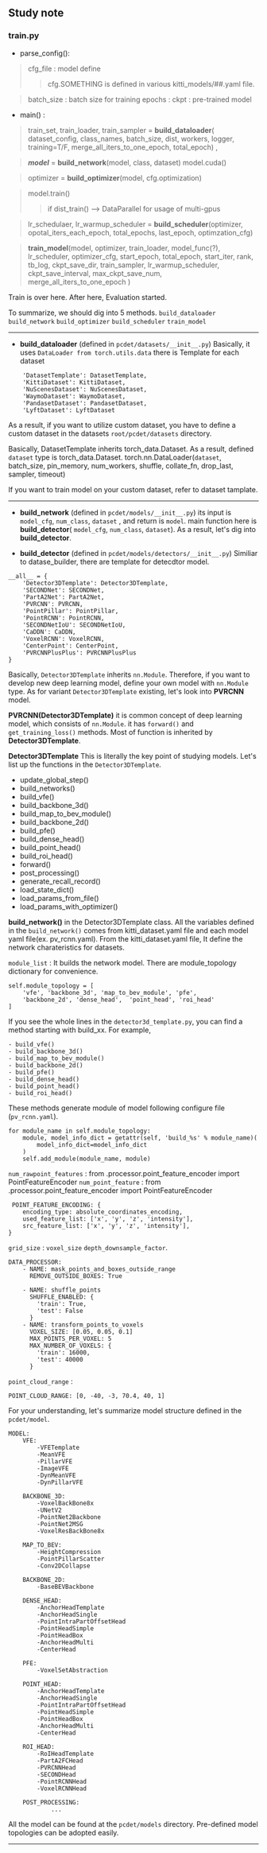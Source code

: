 ## Study note
### train.py
- parse_config():

 > cfg_file : model define 
 >> cfg.SOMETHING is defined in various kitti_models/##.yaml file.
 
 > batch_size : batch size for training
 > epochs : 
 > ckpt : pre-trained model
 
 - main() :
 
 > train_set, train_loader, train_sampler = **build_dataloader**(
 dataset_config,
 class_names,
 batch_size,
 dist,
 workers,
 logger,
 training=T/F,
 merge_all_iters_to_one_epoch,
 total_epoch) ,
 
> ***model*** = **build_network**(model, class, dataset)
> model.cuda()
 
> optimizer = **build_optimizer**(model, cfg.optimization)

> model.train()
>> if dist_train() --> DataParallel for usage of multi-gpus

> lr_schedulaer, lr_warmup_scheduler = **build_scheduler**(optimizer, 
opotal_iters_each_epoch, total_epochs, last_epoch, optimzation_cfg)

> **train_model**(model, 
optimizer,
train_loader,
model_func(?),
lr_scheduler,
optimizer_cfg,
start_epoch,
total_epoch,
start_iter,
rank,
tb_log,
ckpt_save_dir,
train_sampler,
lr_warmup_scheduler,
ckpt_save_interval,
max_ckpt_save_num,
merge_all_iters_to_one_epoch
)

Train is over here. 
After here, Evaluation started.

To summarize, we should dig into 5 methods.
`build_dataloader`
`build_network`
`build_optimizer`
`build_scheduler`
`train_model`

---

* **build_dataloader**  (defined in `pcdet/datasets/__init__.py`)
Basically, it uses `DataLoader from torch.utils.data`
there is Template for each dataset
```
    'DatasetTemplate': DatasetTemplate,
    'KittiDataset': KittiDataset,
    'NuScenesDataset': NuScenesDataset,
    'WaymoDataset': WaymoDataset,
    'PandasetDataset': PandasetDataset,
    'LyftDataset': LyftDataset
```
As a result, if you want to utilize custom dataset, you have to define a custom dataset in the datasets `root/pcdet/datasets` directory.

Basically, DatasetTemplate inherits torch_data.Dataset.
As a result, defined `dataset` type is torch_data.Dataset. 
torch.nn.DataLoader(`dataset`, batch_size, pin_memory, num_workers, shuffle, collate_fn, drop_last, sampler, timeout)

If you want to train model on your custom dataset, refer to dataset tamplate.

---

 * **build_network** (defined in `pcdet/models/__init__.py`)
its input is `model_cfg`, `num_class`, `dataset` , and return is `model`.
main function here is **build_detector**( `model_cfg`, `num_class`, `dataset`).
As a result, let's dig into **build_detector**.
 
 * **build_detector** (defined in `pcdet/models/detectors/__init__.py`)
Similiar to datase_builder, there are template for detecdtor model.
```
__all__ = {
    'Detector3DTemplate': Detector3DTemplate,
    'SECONDNet': SECONDNet,
    'PartA2Net': PartA2Net,
    'PVRCNN': PVRCNN,
    'PointPillar': PointPillar,
    'PointRCNN': PointRCNN,
    'SECONDNetIoU': SECONDNetIoU,
    'CaDDN': CaDDN,
    'VoxelRCNN': VoxelRCNN,
    'CenterPoint': CenterPoint,
    'PVRCNNPlusPlus': PVRCNNPlusPlus
}
``` 
Basically, `Detector3DTemplate` inherits  `nn.Module`.
Therefore,  if you want to develop new deep learning model, define your own model with `nn.Module` type.
As for variant `Detector3DTemplate` existing, let's look into **PVRCNN** model.


**PVRCNN(Detector3DTemplate)**
 it is common concept of deep learning model, which consists of `nn.Module`. 
 it has `forward()` and `get_training_loss()` methods.
 Most of function is inherited by **Detector3DTemplate**.
 
 **Detector3DTemplate**
 This is literally the key point of studying models.
 Let's list up the functions in the `Detector3DTemplate`.
 
- update_global_step()
- build_networks()
- build_vfe()
- build_backbone_3d()
- build_map_to_bev_module()
- build_backbone_2d()
- build_pfe()
- build_dense_head()
- build_point_head()
- build_roi_head()
- forward()
- post_processing()
- generate_recall_record()
- load_state_dict()
- load_params_from_file()
- load_params_with_optimizer()

**build_network()** in the Detector3DTemplate class.
All the variables defined in the `build_network()` comes from kitti_dataset.yaml file and each model yaml file(ex. pv_rcnn.yaml).
From the kitti_dataset.yaml file, It define the network charateristics for datasets.

`module_list` : It builds the network model. 
There are module_topology dictionary for convenience.
```
self.module_topology = [
    'vfe', 'backbone_3d', 'map_to_bev_module', 'pfe',
    'backbone_2d', 'dense_head',  'point_head', 'roi_head'
]
```
If you see the whole lines in the `detector3d_template.py`, you can find a method starting with build_xx.
For example,
```
- build_vfe()
- build_backbone_3d()
- build_map_to_bev_module()
- build_backbone_2d()
- build_pfe()
- build_dense_head()
- build_point_head()
- build_roi_head()
```
These methods generate module of model following configure file (`pv_rcnn.yaml`).
```
for module_name in self.module_topology:
    module, model_info_dict = getattr(self, 'build_%s' % module_name)(
        model_info_dict=model_info_dict
    )
    self.add_module(module_name, module)
```
`num_rawpoint_features` : from .processor.point_feature_encoder import PointFeatureEncoder
`num_point_feature` : from .processor.point_feature_encoder import PointFeatureEncoder
```
 POINT_FEATURE_ENCODING: {
    encoding_type: absolute_coordinates_encoding,
    used_feature_list: ['x', 'y', 'z', 'intensity'],
    src_feature_list: ['x', 'y', 'z', 'intensity'],
}
```


 `grid_size` : 
`voxel_size`
 `depth_downsample_factor`.
 
```
DATA_PROCESSOR:
    - NAME: mask_points_and_boxes_outside_range
      REMOVE_OUTSIDE_BOXES: True

    - NAME: shuffle_points
      SHUFFLE_ENABLED: {
        'train': True,
        'test': False
      }
    - NAME: transform_points_to_voxels
      VOXEL_SIZE: [0.05, 0.05, 0.1]
      MAX_POINTS_PER_VOXEL: 5
      MAX_NUMBER_OF_VOXELS: {
        'train': 16000,
        'test': 40000
      }

``` 

 `point_cloud_range` :
 ```
 POINT_CLOUD_RANGE: [0, -40, -3, 70.4, 40, 1]
 ```
 
For your understanding, let's summarize model structure defined in the `pcdet/model`.

```
MODEL:
    VFE:
		-VFETemplate
		-MeanVFE
		-PillarVFE
		-ImageVFE
		-DynMeanVFE
		-DynPillarVFE    

    BACKBONE_3D:
    	-VoxelBackBone8x
		-UNetV2
		-PointNet2Backbone
		-PointNet2MSG
		-VoxelResBackBone8x

    MAP_TO_BEV:
    	-HeightCompression
		-PointPillarScatter
		-Conv2DCollapse

    BACKBONE_2D:
		-BaseBEVBackbone
    
    DENSE_HEAD:
		-AnchorHeadTemplate
		-AnchorHeadSingle
		-PointIntraPartOffsetHead
		-PointHeadSimple
		-PointHeadBox
		-AnchorHeadMulti
		-CenterHead
    
    PFE:
		-VoxelSetAbstraction
		
    POINT_HEAD:
		-AnchorHeadTemplate
		-AnchorHeadSingle
		-PointIntraPartOffsetHead
		-PointHeadSimple
		-PointHeadBox
		-AnchorHeadMulti
		-CenterHead
    
    ROI_HEAD:
		-RoIHeadTemplate
		-PartA2FCHead
		-PVRCNNHead
		-SECONDHead
		-PointRCNNHead
		-VoxelRCNNHead
		
    POST_PROCESSING:
	    	...
```
All the model can be found at the `pcdet/models` directory.
Pre-defined model topologies can be adopted easily.

---



